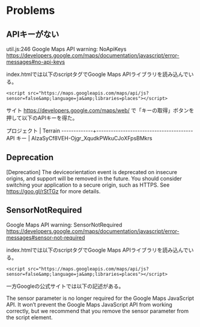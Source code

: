 # Problems



## APIキーがない

util.js:246 Google Maps API warning:
    NoApiKeys https://developers.google.com/maps/documentation/javascript/error-messages#no-api-keys
    
index.htmlでは以下のscriptタグでGoogle Maps APIライブラリを読み込んでいる。

    <script src="https://maps.googleapis.com/maps/api/js?sensor=false&amp;language=ja&amp;libraries=places"></script>

サイト https://developers.google.com/maps/web/ で「キーの取得」ボタンを押して以下のAPIキーを得た。

プロジェクト | Terrain
-------------+----------------------------------------
API キー     | AIzaSyCf8VEH-Ojgr_XqudkPWkuCJoXFpsBMkrs

## Deprecation

[Deprecation] The deviceorientation event is deprecated on insecure origins,
and support will be removed in the future.
You should consider switching your application to a secure origin,
such as HTTPS. See https://goo.gl/rStTGz for more details.

## SensorNotRequired

Google Maps API warning: SensorNotRequired https://developers.google.com/maps/documentation/javascript/error-messages#sensor-not-required

index.htmlでは以下のscriptタグでGoogle Maps APIライブラリを読み込んでいる。

    <script src="https://maps.googleapis.com/maps/api/js?sensor=false&amp;language=ja&amp;libraries=places"></script>

一方Googleの公式サイトでは以下の記述がある。

The sensor parameter is no longer required for the Google Maps JavaScript API.
It won’t prevent the Google Maps JavaScript API from working correctly,
but we recommend that you remove the sensor parameter from the script element.